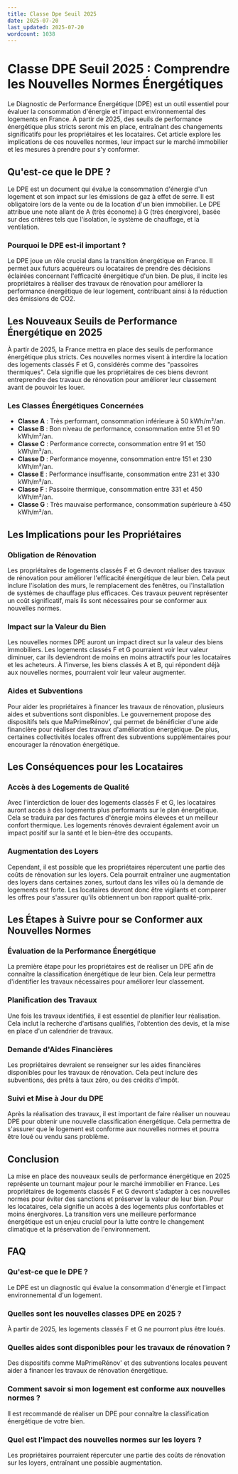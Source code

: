 ```yaml
---
title: Classe Dpe Seuil 2025
date: 2025-07-20
last_updated: 2025-07-20
wordcount: 1038
---
```


# Classe DPE Seuil 2025 : Comprendre les Nouvelles Normes Énergétiques

Le Diagnostic de Performance Énergétique (DPE) est un outil essentiel pour évaluer la consommation d'énergie et l'impact environnemental des logements en France. À partir de 2025, des seuils de performance énergétique plus stricts seront mis en place, entraînant des changements significatifs pour les propriétaires et les locataires. Cet article explore les implications de ces nouvelles normes, leur impact sur le marché immobilier et les mesures à prendre pour s'y conformer.

## Qu'est-ce que le DPE ?

Le DPE est un document qui évalue la consommation d'énergie d'un logement et son impact sur les émissions de gaz à effet de serre. Il est obligatoire lors de la vente ou de la location d'un bien immobilier. Le DPE attribue une note allant de A (très économe) à G (très énergivore), basée sur des critères tels que l'isolation, le système de chauffage, et la ventilation.

### Pourquoi le DPE est-il important ?

Le DPE joue un rôle crucial dans la transition énergétique en France. Il permet aux futurs acquéreurs ou locataires de prendre des décisions éclairées concernant l'efficacité énergétique d'un bien. De plus, il incite les propriétaires à réaliser des travaux de rénovation pour améliorer la performance énergétique de leur logement, contribuant ainsi à la réduction des émissions de CO2.

## Les Nouveaux Seuils de Performance Énergétique en 2025

À partir de 2025, la France mettra en place des seuils de performance énergétique plus stricts. Ces nouvelles normes visent à interdire la location des logements classés F et G, considérés comme des "passoires thermiques". Cela signifie que les propriétaires de ces biens devront entreprendre des travaux de rénovation pour améliorer leur classement avant de pouvoir les louer.

### Les Classes Énergétiques Concernées

- **Classe A** : Très performant, consommation inférieure à 50 kWh/m²/an.
- **Classe B** : Bon niveau de performance, consommation entre 51 et 90 kWh/m²/an.
- **Classe C** : Performance correcte, consommation entre 91 et 150 kWh/m²/an.
- **Classe D** : Performance moyenne, consommation entre 151 et 230 kWh/m²/an.
- **Classe E** : Performance insuffisante, consommation entre 231 et 330 kWh/m²/an.
- **Classe F** : Passoire thermique, consommation entre 331 et 450 kWh/m²/an.
- **Classe G** : Très mauvaise performance, consommation supérieure à 450 kWh/m²/an.

## Les Implications pour les Propriétaires

### Obligation de Rénovation

Les propriétaires de logements classés F et G devront réaliser des travaux de rénovation pour améliorer l'efficacité énergétique de leur bien. Cela peut inclure l'isolation des murs, le remplacement des fenêtres, ou l'installation de systèmes de chauffage plus efficaces. Ces travaux peuvent représenter un coût significatif, mais ils sont nécessaires pour se conformer aux nouvelles normes.

### Impact sur la Valeur du Bien

Les nouvelles normes DPE auront un impact direct sur la valeur des biens immobiliers. Les logements classés F et G pourraient voir leur valeur diminuer, car ils deviendront de moins en moins attractifs pour les locataires et les acheteurs. À l'inverse, les biens classés A et B, qui répondent déjà aux nouvelles normes, pourraient voir leur valeur augmenter.

### Aides et Subventions

Pour aider les propriétaires à financer les travaux de rénovation, plusieurs aides et subventions sont disponibles. Le gouvernement propose des dispositifs tels que MaPrimeRénov', qui permet de bénéficier d'une aide financière pour réaliser des travaux d'amélioration énergétique. De plus, certaines collectivités locales offrent des subventions supplémentaires pour encourager la rénovation énergétique.

## Les Conséquences pour les Locataires

### Accès à des Logements de Qualité

Avec l'interdiction de louer des logements classés F et G, les locataires auront accès à des logements plus performants sur le plan énergétique. Cela se traduira par des factures d'énergie moins élevées et un meilleur confort thermique. Les logements rénovés devraient également avoir un impact positif sur la santé et le bien-être des occupants.

### Augmentation des Loyers

Cependant, il est possible que les propriétaires répercutent une partie des coûts de rénovation sur les loyers. Cela pourrait entraîner une augmentation des loyers dans certaines zones, surtout dans les villes où la demande de logements est forte. Les locataires devront donc être vigilants et comparer les offres pour s'assurer qu'ils obtiennent un bon rapport qualité-prix.

## Les Étapes à Suivre pour se Conformer aux Nouvelles Normes

### Évaluation de la Performance Énergétique

La première étape pour les propriétaires est de réaliser un DPE afin de connaître la classification énergétique de leur bien. Cela leur permettra d'identifier les travaux nécessaires pour améliorer leur classement.

### Planification des Travaux

Une fois les travaux identifiés, il est essentiel de planifier leur réalisation. Cela inclut la recherche d'artisans qualifiés, l'obtention des devis, et la mise en place d'un calendrier de travaux.

### Demande d'Aides Financières

Les propriétaires devraient se renseigner sur les aides financières disponibles pour les travaux de rénovation. Cela peut inclure des subventions, des prêts à taux zéro, ou des crédits d'impôt.

### Suivi et Mise à Jour du DPE

Après la réalisation des travaux, il est important de faire réaliser un nouveau DPE pour obtenir une nouvelle classification énergétique. Cela permettra de s'assurer que le logement est conforme aux nouvelles normes et pourra être loué ou vendu sans problème.

## Conclusion

La mise en place des nouveaux seuils de performance énergétique en 2025 représente un tournant majeur pour le marché immobilier en France. Les propriétaires de logements classés F et G devront s'adapter à ces nouvelles normes pour éviter des sanctions et préserver la valeur de leur bien. Pour les locataires, cela signifie un accès à des logements plus confortables et moins énergivores. La transition vers une meilleure performance énergétique est un enjeu crucial pour la lutte contre le changement climatique et la préservation de l'environnement.

## FAQ

### Qu'est-ce que le DPE ?

Le DPE est un diagnostic qui évalue la consommation d'énergie et l'impact environnemental d'un logement.

### Quelles sont les nouvelles classes DPE en 2025 ?

À partir de 2025, les logements classés F et G ne pourront plus être loués.

### Quelles aides sont disponibles pour les travaux de rénovation ?

Des dispositifs comme MaPrimeRénov' et des subventions locales peuvent aider à financer les travaux de rénovation énergétique.

### Comment savoir si mon logement est conforme aux nouvelles normes ?

Il est recommandé de réaliser un DPE pour connaître la classification énergétique de votre bien.

### Quel est l'impact des nouvelles normes sur les loyers ?

Les propriétaires pourraient répercuter une partie des coûts de rénovation sur les loyers, entraînant une possible augmentation.